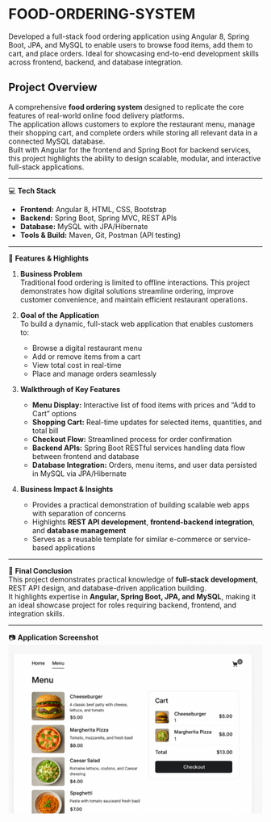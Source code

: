 # FOOD-ORDERING-SYSTEM
Developed a full-stack food ordering application using Angular 8, Spring Boot, JPA, and MySQL to enable users to browse food items, add them to cart, and place orders. Ideal for showcasing end-to-end development skills across frontend, backend, and database integration.

## Project Overview
A comprehensive **food ordering system** designed to replicate the core features of real-world online food delivery platforms.  
The application allows customers to explore the restaurant menu, manage their shopping cart, and complete orders while storing all relevant data in a connected MySQL database.  
Built with Angular for the frontend and Spring Boot for backend services, this project highlights the ability to design scalable, modular, and interactive full-stack applications.

---

💻 **Tech Stack**
* **Frontend:** Angular 8, HTML, CSS, Bootstrap  
* **Backend:** Spring Boot, Spring MVC, REST APIs  
* **Database:** MySQL with JPA/Hibernate  
* **Tools & Build:** Maven, Git, Postman (API testing)  

---

🌟 **Features & Highlights**

1. **Business Problem**  
   Traditional food ordering is limited to offline interactions. This project demonstrates how digital solutions streamline ordering, improve customer convenience, and maintain efficient restaurant operations.  

2. **Goal of the Application**  
   To build a dynamic, full-stack web application that enables customers to:  
   * Browse a digital restaurant menu  
   * Add or remove items from a cart  
   * View total cost in real-time  
   * Place and manage orders seamlessly  

3. **Walkthrough of Key Features**  
   * **Menu Display:** Interactive list of food items with prices and “Add to Cart” options  
   * **Shopping Cart:** Real-time updates for selected items, quantities, and total bill  
   * **Checkout Flow:** Streamlined process for order confirmation  
   * **Backend APIs:** Spring Boot RESTful services handling data flow between frontend and database  
   * **Database Integration:** Orders, menu items, and user data persisted in MySQL via JPA/Hibernate  

4. **Business Impact & Insights**  
   * Provides a practical demonstration of building scalable web apps with separation of concerns  
   * Highlights **REST API development**, **frontend-backend integration**, and **database management**  
   * Serves as a reusable template for similar e-commerce or service-based applications  

---

📎 **Final Conclusion**  
This project demonstrates practical knowledge of **full-stack development**, REST API design, and database-driven application building.  
It highlights expertise in **Angular, Spring Boot, JPA, and MySQL**, making it an ideal showcase project for roles requiring backend, frontend, and integration skills.  

---

📷 **Application Screenshot**  
![image alt](https://github.com/venkatesh6446/food-ordering-system/blob/fc4a6023816ef3b4aa485684989c8d8f3608d828/FinalOutput.png)
